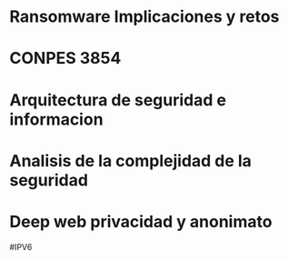 # Ransomware Implicaciones y retos
# CONPES 3854
# Arquitectura de seguridad e informacion
# Analisis de la complejidad de la seguridad
# Deep web privacidad y anonimato
#IPV6 